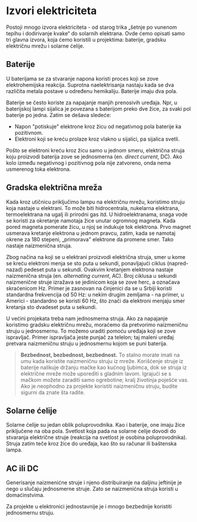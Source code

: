 # Izvori elektriciteta

Postoji mnogo izvora elektriciteta - od starog trika „šetnje po vunenom tepihu i dodirivanje kvake“ do solarnih elektrana. Ovde ćemo opisati samo tri glavna izvora, koja ćemo koristili u projektima: baterije, gradsku električnu mrežu i solarne ćelije.

## Baterije

U baterijama se za stvaranje napona koristi proces koji se zove elektrohemijska reakcija. Suprotna naelektrisanja nastaju kada se dva različita metala postave u određenu hemikaliju. Baterije imaju dva pola. 

Baterije se često koriste za napajanje manjih prenosivih uređaja. Npr, u baterijskoj lampi sijalica je povezana s baterijom preko dve žice, za svaki pol baterije po jedna. Zatim se dešava sledeće:

* Napon "potiskuje" elektrone kroz žicu od negativnog pola baterije ka pozitivnom.
* Elektroni koji se kreću prolaze kroz vlakno u sijalici, pa sijalica svetli.

Pošto se elektroni kreću kroz žicu samo u jednom smeru, električna struja koju proizvodi baterija zove se jednosmerna (en. *direct current*, DC). Ako kolo između negativnog i pozitivnog pola nije zatvoreno, onda nema usmerenog toka elektrona.

## Gradska električna mreža

Kada kroz utičnicu priključimo lampu na električnu mrežu, koristimo struju koja nastaje u elektrani. To može biti hidrocentrala, nukelarna elektrana, termoelektrana na ugalj ili prirodni gas itd. U hidroelektranama, snaga vode se koristi za okretanje namotaja žice unutar ogromnog magneta. Kada pored magneta pomerate žicu, u njoj se indukuje tok elektrona. Prvo magnet usmerava kretanje elektrona u jednom pravcu, zatim, kada se namotaj okrene za 180 stepeni, „primorava" elektrone da promene smer. Tako nastaje naizmenična struja.

Zbog načina na koji se u elektrani proizvodi električna struja, smer u kome se kreću elektroni menja se sto puta u sekundi, ponavljajući ciklus (napred-nazad) pedeset puta u sekundi. Ovakvim kretanjem elektrona nastaje naizmenična struja (en. *alternating current*, AC). Broj ciklusa u sekundi naizmenične struje izražava se jedinicom koja se zove herc, a označava skraćenicom Hz. Primer je zasnovan na činjenici da se u Srbiji koristi standardna frekvencija od 50 Hz: u nekim drugim zemljama - na primer, u Americi - standardno se koristi 60 Hz, što znači da elektroni menjaju smer kretanja sto dvadeset puta u sekundi.

U većini projekata treba nam jednosmerna struja. Ako za napajanje koristimo gradsku električnu mrežu, moraćemo da pretvorimo naizmeničnu struju u jednosmernu. To možemo uraditi pomoću uređaja koji se zove ispravljač. Primer ispravljača jeste punjač za telelon; taj maleni uređaj pretvara naizmeničnu struju u jednosmernu kojom se puni baterija.

> **Bezbednost, bezbednost, bezbednost.** To stalno morate imati na umu kada koristite naizmeničnu struju iz mreže. Korišćenje struje iz baterije nalikuje držanju mačke kao kućnog ljubimca, dok se struja iz električne mreže može uporediti s gladnim lavom. Igrajući se s mačkom možete zaraditi samo ogrebotine; kralj životinja poješće vas. Ako je neophodno za projekte koristiti naizmeničnu struju, budite sigurni da znate šta radite.

## Solarne ćelije

Solarne ćelije su jedan oblik poluprovodnika. Kao i baterije, one imaju žice priključene na oba pola. Svetlost koja pada na solarne ćelije dovodi do stvaranja električne struje (reakcija na svetlost je osobina poluprovodnika). Struja zatim teče kroz žice do uređaja, kao što su računar ili baštenska lampa.

## AC ili DC

Generisanje naizmenićne struje i njeno distribuiranje na daljinu jeftinije je nego u slučaju jednosmerne struje. Zato se naizmenićna struja koristi u domaćinstvima. 

Za projekte u elektronici jednostavnije je i mnogo bezbednije koristiti jednosmernu struju.